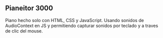## Pianeitor 3000

Piano hecho solo con HTML, CSS y JavaScript. 
Usando sonidos de AudioContext en JS y permitiendo capturar sonidos por teclado y a traves de clic del mouse.
